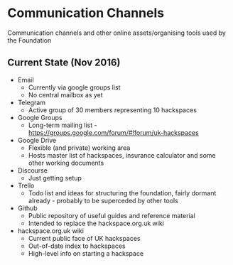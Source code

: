 # Communication Channels

Communication channels and other online assets/organising tools used by the Foundation

## Current State (Nov 2016)

* Email
    * Currently via google groups list
    * No central mailbox as yet
* Telegram
    * Active group of 30 members representing 10 hackspaces
* Google Groups
    * Long-term mailing list - https://groups.google.com/forum/#!forum/uk-hackspaces
* Google Drive
    * Flexible (and private) working area
    * Hosts master list of hackspaces, insurance calculator and some other working documents
* Discourse
    * Just getting setup
* Trello
    * Todo list and ideas for structuring the foundation, fairly dormant already - probably to be superceded by other tools
* Github
    * Public repository of useful guides and reference material
    * Intended to replace the hackspace.org.uk wiki
* hackspace.org.uk wiki
    * Current public face of UK hackspaces
    * Out-of-date index to hackspaces
    * High-level info on starting a hackspace


